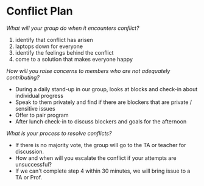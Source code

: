 # Conflict Plan

*What will your group do when it encounters conflict?*

1. identify that conflict has arisen
2. laptops down for everyone
3. identify the feelings behind the conflict
4. come to a solution that makes everyone happy

*How will you raise concerns to members who are not adequately contributing?*

- During a daily stand-up in our group, looks at blocks and check-in about individual progress
- Speak to them privately and find if there are blockers that are private / sensitive issues
- Offer to pair program
- After lunch check-in to discuss blockers and goals for the afternoon

*What is your process to resolve conflicts?*

- If there is no majority vote, the group will go to the TA or teacher for discussion.
- How and when will you escalate the conflict if your attempts are unsuccessful?
- If we can't complete step 4 within 30 minutes, we will bring issue to a TA or Prof.
